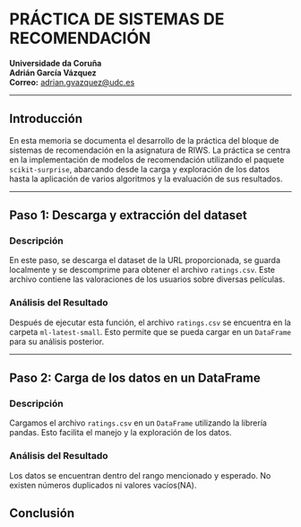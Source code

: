 # PRÁCTICA DE SISTEMAS DE RECOMENDACIÓN
**Universidade da Coruña**  
**Adrián García Vázquez**  
**Correo:** adrian.gvazquez@udc.es  

---

## Introducción
En esta memoria se documenta el desarrollo de la práctica del bloque de sistemas de recomendación en la asignatura de RIWS. La práctica se centra en la implementación de modelos de recomendación utilizando el paquete `scikit-surprise`, abarcando desde la carga y exploración de los datos hasta la aplicación de varios algoritmos y la evaluación de sus resultados.

---

## Paso 1: Descarga y extracción del dataset 
### Descripción
En este paso, se descarga el dataset de la URL proporcionada, se guarda localmente y se descomprime para obtener el archivo `ratings.csv`. Este archivo contiene las valoraciones de los usuarios sobre diversas películas.


### Análisis del Resultado
Después de ejecutar esta función, el archivo `ratings.csv` se encuentra en la carpeta `ml-latest-small`. Esto permite que se pueda cargar en un `DataFrame` para su análisis posterior.

---

## Paso 2: Carga de los datos en un DataFrame
### Descripción
Cargamos el archivo `ratings.csv` en un `DataFrame` utilizando la librería pandas. Esto facilita el manejo y la exploración de los datos.


### Análisis del Resultado
Los datos se encuentran dentro del rango mencionado y esperado. No existen números duplicados ni valores vacíos(NA).


## Conclusión
